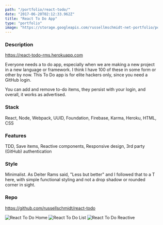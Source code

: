 ```yaml
---
path: "/portfolio/react-todo/"
date: "2017-06-20T02:12:33.962Z"
title: "React To Do App"
type: "portfolio"
image: "https://storage.googleapis.com/russellmschmidt-net-portfolio/portfolio/React-to-do-1.png"
---
```


### Description
<https://react-todo-rms.herokuapp.com>

Everyone needs a to do app, especially when we are making a new project in a new language or framework. I think I have 100 of these in some form or other by now. This To Do app is for elite hackers only, since you need a GitHub login. 

You can add and remove to-do items, they persist with your login, and overall, it works as advertised.

### Stack
React,
Node,
Webpack,
UUID,
Foundation,
Firebase,
Karma,
Heroku,
HTML,
CSS

### Features
TDD,
Save items, 
Reactive components,
Responsive design,
3rd party (GitHub) authentication

### Style
Minimalist. As Deiter Rams said, "Less but better" and I followed that to a T here, with simple functional styling and not a drop shadow or rounded corner in sight.

### Repo
<https://github.com/russellschmidt/react-todo>

![React To Do Home](https://storage.googleapis.com/russellmschmidt-net-portfolio/portfolio/React-to-do-1.png)
![React To Do List](https://storage.googleapis.com/russellmschmidt-net-portfolio/portfolio/React-to-do-2.png)
![React To Do Reactive](https://storage.googleapis.com/russellmschmidt-net-portfolio/portfolio/React-to-do-3.png)